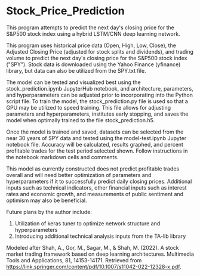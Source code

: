# Stock_Price_Prediction
This program attempts to predict the next day's closing price for the S&P500 stock index using a hybrid LSTM/CNN deep learning network.

This program uses historical price data (Open, High, Low, Close), the Adjusted Closing Price (adjusted for stock splits and dividends), and trading volume to predict the next day's closing price for the S&P500 stock index ("SPY").  Stock data is downloaded using the Yahoo Finance (yfinance) library, but data can also be utilized from the SPY.txt file.

The model can be tested and visualized best using the stock_prediction.ipynb JupyterHub notebook, and architecture, parameters, and hyperparameters can be adjusted prior to incorporating into the Python script file.  To train the model, the stock_prediction.py file is used so that a GPU may be utilized to speed training.  This file allows for adjusting parameters and hyperparameters, institutes early stopping, and saves the model when optimally trained to the file stock_prediction.h5.

Once the model is trained and saved, datasets can be selected from the near 30 years of SPY data and tested using the model-test.ipynb Jupyter notebook file.  Accuracy will be calculated, results graphed, and percent profitable trades for the test period selected shown.  Follow instructions in the notebook markdown cells and comments.

This model as currently constructed does not predict profitable trades overall and will need better optimization of parameters and hyperparameters if it to successfully predict daily closing prices.  Additional inputs such as technical indicators, other financial inputs such as interest rates and economic growth, and measurements of public sentiment and optimism may also be beneficial.  

Future plans by the author include:
1.  Utilization of keras tuner to optimize network structure and hyperparameters
2.  Introducing additional technical analysis inputs from the TA-lib library

Modeled after Shah, A., Gor, M., Sagar, M., & Shah, M. (2022). A stock market trading framework based on deep learning architectures. Multimedia Tools and Applications, 81, 14153-14171. Retrieved from https://link.springer.com/content/pdf/10.1007/s11042-022-12328-x.pdf. 
